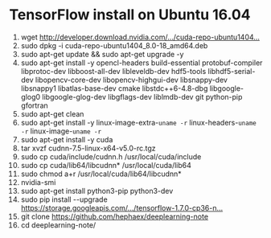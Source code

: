 # TensorFlow install on Ubuntu 16.04

1. wget http://developer.download.nvidia.com/…/cuda-repo-ubuntu1404…
2. sudo dpkg -i cuda-repo-ubuntu1404_8.0-18_amd64.deb
3. sudo apt-get update && sudo apt-get upgrade -y
4. sudo apt-get install -y opencl-headers build-essential protobuf-compiler libprotoc-dev libboost-all-dev libleveldb-dev hdf5-tools libhdf5-serial-dev libopencv-core-dev libopencv-highgui-dev libsnappy-dev libsnappy1 libatlas-base-dev cmake libstdc++6-4.8-dbg libgoogle-glog0 libgoogle-glog-dev libgflags-dev liblmdb-dev git python-pip gfortran
5. sudo apt-get clean
6. sudo apt-get install -y linux-image-extra-`uname -r` linux-headers-`uname -r` linux-image-`uname -r`
7. sudo apt-get install -y cuda
8. tar xvzf cudnn-7.5-linux-x64-v5.0-rc.tgz
9. sudo cp cuda/include/cudnn.h /usr/local/cuda/include
10. sudo cp cuda/lib64/libcudnn* /usr/local/cuda/lib64
11. sudo chmod a+r /usr/local/cuda/lib64/libcudnn*
12. nvidia-smi
13. sudo apt-get install python3-pip python3-dev
14. sudo pip install --upgrade https://storage.googleapis.com/…/tensorflow-1.7.0-cp36-n…
15. git clone https://github.com/hephaex/deeplearning-note
16. cd deeplearning-note/


